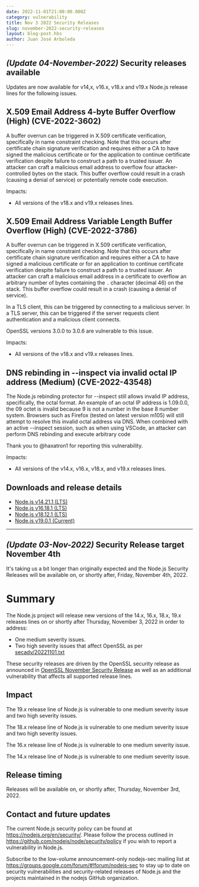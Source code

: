 ```yaml
---
date: 2022-11-01T21:00:00.000Z
category: vulnerability
title: Nov 3 2022 Security Releases
slug: november-2022-security-releases
layout: blog-post.hbs
author: Juan José Arboleda
---
```


## _(Update 04-November-2022)_ Security releases available

Updates are now available for v14,x, v16.x, v18.x and v19.x Node.js
release lines for the following issues.

## X.509 Email Address 4-byte Buffer Overflow (High) (CVE-2022-3602)

A buffer overrun can be triggered in X.509 certificate verification,
specifically in name constraint checking. Note that this occurs
after certificate chain signature verification and requires either a
CA to have signed the malicious certificate or for the application to
continue certificate verification despite failure to construct a path
to a trusted issuer. An attacker can craft a malicious email address
to overflow four attacker-controlled bytes on the stack. This buffer
overflow could result in a crash (causing a denial of service) or
potentially remote code execution.

Impacts:

- All versions of the v18.x and v19.x releases lines.

## X.509 Email Address Variable Length Buffer Overflow (High) (CVE-2022-3786)

A buffer overrun can be triggered in X.509 certificate verification,
specifically in name constraint checking. Note that this occurs after
certificate chain signature verification and requires either a CA to
have signed a malicious certificate or for an application to continue
certificate verification despite failure to construct a path to a trusted
issuer. An attacker can craft a malicious email address in a certificate
to overflow an arbitrary number of bytes containing the `.` character
(decimal 46) on the stack. This buffer overflow could result in a crash
(causing a denial of service).

In a TLS client, this can be triggered by connecting to a malicious
server. In a TLS server, this can be triggered if the server requests
client authentication and a malicious client connects.

OpenSSL versions 3.0.0 to 3.0.6 are vulnerable to this issue.

Impacts:

- All versions of the v18.x and v19.x releases lines.

## DNS rebinding in --inspect via invalid octal IP address (Medium) (CVE-2022-43548)

The Node.js rebinding protector for --inspect still allows invalid IP address,
specifically, the octal format. An example of an octal IP address is 1.09.0.0,
the 09 octet is invalid because 9 is not a number in the base 8 number system.
Browsers such as Firefox (tested on latest version m105) will still attempt to
resolve this invalid octal address via DNS. When combined with an active
--inspect session, such as when using VSCode, an attacker can perform DNS
rebinding and execute arbitrary code

Thank you to @haxatron1 for reporting this vulnerability.

Impacts:

- All versions of the v14.x, v16.x, v18.x, and v19.x releases lines.

## Downloads and release details

- [Node.js v14.21.1 (LTS)](https://nodejs.org/en/blog/release/v14.21.1/)
- [Node.js v16.18.1 (LTS)](https://nodejs.org/en/blog/release/v16.18.1/)
- [Node.js v18.12.1 (LTS)](https://nodejs.org/en/blog/release/v18.12.1/)
- [Node.js v19.0.1 (Current)](https://nodejs.org/en/blog/release/v19.0.1/)

---

## _(Update 03-Nov-2022)_ Security Release target November 4th

It's taking us a bit longer than originally expected and the Node.js Security Releases
will be available on, or shortly after, Friday, November 4th, 2022.

# Summary

The Node.js project will release new versions of the 14.x, 16.x, 18.x, 19.x
releases lines on or shortly after Thursday, November 3, 2022 in order to address:

- One medium severity issues.
- Two high severity issues that affect OpenSSL as per [secadv/20221101.txt](https://www.openssl.org/news/secadv/20221101.txt)

These security releases are driven by the OpenSSL security release as announced in [OpenSSL November Security Release](https://nodejs.org/en/blog/vulnerability/openssl-november-2022/) as well as an additional vulnerability that affects all supported release lines.

## Impact

The 19.x release line of Node.js is vulnerable to one medium severity issue and two high severity issues.

The 18.x release line of Node.js is vulnerable to one medium severity issue and two high severity issues.

The 16.x release line of Node.js is vulnerable to one medium severity issue.

The 14.x release line of Node.js is vulnerable to one medium severity issue.

## Release timing

Releases will be available on, or shortly after, Thursday, November 3rd, 2022.

## Contact and future updates

The current Node.js security policy can be found at https://nodejs.org/en/security/. Please follow the process outlined in https://github.com/nodejs/node/security/policy if you wish to report a vulnerability in Node.js.

Subscribe to the low-volume announcement-only nodejs-sec mailing list at https://groups.google.com/forum/#!forum/nodejs-sec to stay up to date on security vulnerabilities and security-related releases of Node.js and the projects maintained in the nodejs GitHub organization.
